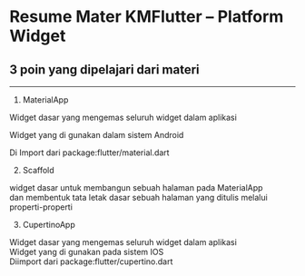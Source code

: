 # Resume Mater KMFlutter – Platform Widget

## 3 poin yang dipelajari dari materi
---

1. MaterialApp

<p>Widget dasar yang mengemas seluruh widget dalam aplikasi<p>
<p>Widget yang di gunakan dalam sistem Android<p>
<p>Di Import dari package:flutter/material.dart<p>

2. Scaffold 
<p>widget dasar untuk membangun sebuah halaman pada MaterialApp <br> dan membentuk tata letak dasar sebuah halaman yang ditulis melalui properti-properti</p>


3. CupertinoApp
<p>Widget dasar yang mengemas seluruh widget dalam aplikasi <br> Widget yang di gunakan pada sistem IOS <br> Diimport dari package:flutter/cupertino.dart</p>